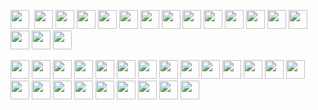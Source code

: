 <img src="https://img.shields.io/badge/HTML5-E34F26?style=for-the-badge&logo=html5&logoColor=white" height="30" />&nbsp;
<img src="https://img.shields.io/badge/CSS3-1572B6?style=for-the-badge&logo=css3&logoColor=white" height="30"/> <img src="https://img.shields.io/badge/javascript-F7DF1E.svg?&style=for-the-badge&logo=javascript&logoColor=white" height="30"/> <img src="https://img.shields.io/badge/React-20232A?style=for-the-badge&logo=react&logoColor=61DAFB" height="30"/> <img src="https://img.shields.io/badge/React_Router-CA4245?style=for-the-badge&logo=react-router&logoColor=white" height="30"/> <img src=" 	https://img.shields.io/badge/Sass-CC6699?style=for-the-badge&logo=sass&logoColor=white" height="30"/> <img src="https://img.shields.io/badge/MUI-007FFF?style=for-the-badge&logo=MUI&logoColor=white" height="30"/> <img src="https://img.shields.io/badge/Bootstrap-7E0AF9?style=for-the-badge&logo=bootstrap&logoColor=white" height="30"/> <img src="https://img.shields.io/badge/Tailwind_CSS-06B6D4?style=for-the-badge&logo=tailwind-css&logoColor=white" height="30"/> <img src="https://img.shields.io/badge/Netlify-00C7B7?style=for-the-badge&logo=netlify&logoColor=white" height="30"/> <img src="https://img.shields.io/badge/Heroku-430098?style=for-the-badge&logo=heroku&logoColor=white" height="30"/> <img src="https://img.shields.io/badge/firebase-FFCA28.svg?&style=for-the-badge&logo=firebase&logoColor=white" height="30"/> <img src="https://img.shields.io/badge/Node.js-43853D?style=for-the-badge&logo=node.js&logoColor=white" height="30"/> <img src="https://img.shields.io/badge/-MongoDB-4DB33D?style=for-the-badge&logo=mongodb&logoColor=FFFFFF" height="30"/> <img src="https://img.shields.io/badge/-MySQL-4479A1?style=for-the-badge&logo=mysql&logoColor=FFFFFF" height="30"/>
<img src="https://img.shields.io/badge/-Express-000000?style=for-the-badge&logo=express&logoColor=FFFFFF" height="30"/>
<img src="https://img.shields.io/badge/-Next.js-000000?style=for-the-badge&logo=Next.js&logoColor=FFFFFF" height="30"/>

<img src="https://img.shields.io/badge/-NGINX-009639?style=for-the-badge&logo=NGINX&logoColor=FFFFFF" height="30"/>

<img src="https://img.shields.io/badge/-Docker-2496ED?style=for-the-badge&logo=Docker&logoColor=FFFFFF" height="30"/>

<img src="https://img.shields.io/badge/-TypeScript-3178C6?style=for-the-badge&logo=TypeScript&logoColor=FFFFFF" height="30"/>

<img src="https://img.shields.io/badge/-Git-F05032?style=for-the-badge&logo=Git&logoColor=FFFFFF" height="30"/>

<img src="https://img.shields.io/badge/-Figma-F24E1E?style=for-the-badge&logo=Figma&logoColor=FFFFFF" height="30"/>

<img src="https://img.shields.io/badge/-Postman-FF6C37?style=for-the-badge&logo=Postman&logoColor=FFFFFF" height="30"/>

<img src="https://img.shields.io/badge/-Redux-764ABC?style=for-the-badge&logo=Redux&logoColor=FFFFFF" height="30"/>

<img src="https://img.shields.io/badge/-Webpack-8DD6F9?style=for-the-badge&logo=Webpack&logoColor=FFFFFF" height="30"/>

<img src="https://img.shields.io/badge/-npm-CB3837?style=for-the-badge&logo=npm&logoColor=FFFFFF" height="30"/>

<img src="https://img.shields.io/badge/-Go-00ADD8?style=for-the-badge&logo=Go&logoColor=FFFFFF" height="30"/>

<img src="https://img.shields.io/badge/-Python-3776AB?style=for-the-badge&logo=Python&logoColor=FFFFFF" height="30"/>

<img src="https://img.shields.io/badge/-GraphQL-E10098?style=for-the-badge&logo=GraphQL&logoColor=FFFFFF" height="30"/>

<img src="https://img.shields.io/badge/-ChakraUI-319795?style=for-the-badge&logo=ChakraUI&logoColor=FFFFFF" height="30"/>

<img src="https://img.shields.io/badge/-Chart.js-FF6384?style=for-the-badge&logo=Chart.js&logoColor=FFFFFF" height="30"/>

<img src="https://img.shields.io/badge/-.ENV-ECD53F?style=for-the-badge&logo=.ENV&logoColor=FFFFFF" height="30"/>

<img src="https://img.shields.io/badge/-Git-F05032?style=for-the-badge&logo=Git&logoColor=FFFFFF" height="30"/>

<img src="https://img.shields.io/badge/-JSON-000000?style=for-the-badge&logo=JSON&logoColor=FFFFFF" height="30"/>

<img src="https://img.shields.io/badge/-JSON Web Tokens-000000?style=for-the-badge&logo=JSON Web Tokens&logoColor=FFFFFF" height="30"/>

<img src="https://img.shields.io/badge/-NestJS-E0234E?style=for-the-badge&logo=NestJS&logoColor=FFFFFF" height="30"/>

<img src="https://img.shields.io/badge/-Jest-C21325?style=for-the-badge&logo=Jest&logoColor=FFFFFF" height="30"/>

<img src="https://img.shields.io/badge/-Insomnia-4000BF?style=for-the-badge&logo=Insomnia&logoColor=FFFFFF" height="30"/>

<img src="https://img.shields.io/badge/-Canva-00C4CC?style=for-the-badge&logo=Canva&logoColor=FFFFFF" height="30"/>

<img src="https://img.shields.io/badge/-Git-F05032?style=for-the-badge&logo=Git&logoColor=FFFFFF" height="30"/>
